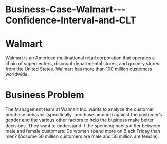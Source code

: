 # Business-Case-Walmart---Confidence-Interval-and-CLT


# Walmart

Walmart is an American multinational retail corporation that operates a chain of supercenters, discount departmental stores, and grocery stores from the United States. Walmart has more than 100 million customers worldwide.


# Business Problem

The Management team at Walmart Inc. wants to analyze the customer purchase behavior (specifically, purchase amount) against the customer’s gender and the various other factors to help the business make better decisions. They want to understand if the spending habits differ between male and female customers: Do women spend more on Black Friday than men? (Assume 50 million customers are male and 50 million are female).
